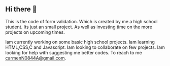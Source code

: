 ## Hi there 👋
This is the code of form validation. Which is created by me a high school student. Its just an small project. As well as investing time on the more projects on upcoming times.

Iam currently working on some basic high school projects.
Iam learning HTML,CSS,C and Javascript.
Iam looking to collaborate on few projects.
Iam looking for help with suggesting me better codes.
To reach to me carmenN0844A@gmail.com.
